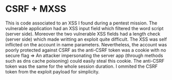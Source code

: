 # CSRF + MXSS

This is code associated to an XSS I found during a pentest mission. The vulnerable application had an XSS input field which filtered the word script (server side).
Moreover the two vulnerable XSS fields had a length check (server side) which made writting an exploit quite difficult.
The XSS was self inflicted on the account in name parameters. Nevertheless, the account was poorly protected against CSRF as the anti-CSRF token was a cookie with no secure flag => An attacker impersonating the server app (through methods such as dns cache poisoning) could easily steal this cookie. The anti-CSRF token was the same for the whole session duration. I ommited the CSRF token from the exploit payload for simplicity.
